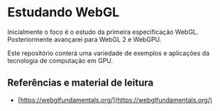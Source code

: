 # Estudando WebGL

Inicialmente o foco é o estudo da primeira especificação WebGL. Posteriormente avançarei para WebGL 2 e WebGPU.

Este repositório conterá uma variedade de exemplos e aplicações da tecnologia de computação em GPU.

## Referências e material de leitura

* [https://webglfundamentals.org/](https://webglfundamentals.org/)